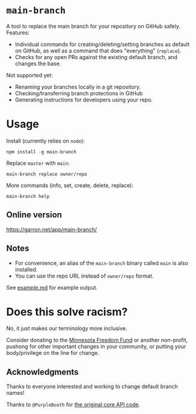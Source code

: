 # `main-branch`

A tool to replace the main branch for your repository on GitHub safely. Features:

- Individual commands for creating/deleting/setting branches as default on GitHub, as well as a command that does "everything" (`replace`).
- Checks for any open PRs against the existing default branch, and changes the base.

Not supported yet:

- Renaming your branches locally in a git repository.
- Checking/transferring branch protections in GitHub
- Generating instructions for developers using your repo.

# Usage

Install (currently relies on `node`):

    npm install -g main-branch

Replace `master` with `main`:

    main-branch replace owner/repo

More commands (info, set, create, delete, replace):

    main-branch help

## Online version

<https://garron.net/app/main-branch/>

## Notes

- For convenience, an alias of the `main-branch` binary called `main` is also installed.
- You can use the repo URL instead of `owner/repo` format.

See [example.md](./example.md) for example output.

# Does this solve racism?

No, it just makes our terminology more inclusive.

Consider donating to the [Minnesota Freedom Fund](https://minnesotafreedomfund.org/donate) or another non-profit, pushong for other important changes in your community, or putting your body/privilege on the line for change.

## Acknowledgments

Thanks to everyone interested and working to change default branch names!

Thanks to `@PurpleBooth` for [the original core API code](https://gist.github.com/PurpleBooth/6983e5c4def4f8721d4a697a3f4606a7).
